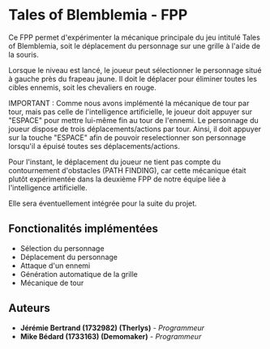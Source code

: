 # Tales of Blemblemia - FPP

Ce FPP permet d'expérimenter la mécanique principale du jeu intitulé Tales of Blemblemia, soit le déplacement du personnage sur une grille à l'aide de la souris.

Lorsque le niveau est lancé, le joueur peut sélectionner le personnage situé à gauche près du frapeau jaune. Il doit le déplacer pour éliminer toutes les cibles ennemis, soit les chevaliers en rouge.

IMPORTANT : Comme nous avons implémenté la mécanique de tour par tour, mais pas celle de l'intelligence artificielle, le joueur doit appuyer sur "ESPACE" pour mettre lui-même fin au tour de l'ennemi. Le personnage du joueur dispose de trois déplacements/actions par tour. Ainsi, il doit appuyer sur la touche "ESPACE" afin de pouvoir reselectionner son personnage lorsqu'il a épuisé toutes ses déplacements/actions.

Pour l'instant, le déplacement du joueur ne tient pas compte du contournement d'obstacles (PATH FINDING), car cette mécanique était plutôt expérimentée dans la deuxième FPP de notre équipe liée à l'intelligence artificielle.

Elle sera éventuellement intégrée pour la suite du projet.

## Fonctionalités implémentées

* Sélection du personnage
* Déplacement du personnage
* Attaque d'un ennemi
* Génération automatique de la grille
* Mécanique de tour

## Auteurs

* **Jérémie Bertrand (1732982) (Therlys)** - *Programmeur*
* **Mike Bédard (1733163) (Demomaker)** - *Programmeur*
